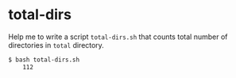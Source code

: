 # total-dirs

Help me to write a script `total-dirs.sh` that counts total number of directories in `total` directory.

```sh
$ bash total-dirs.sh
    112
```
